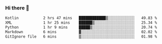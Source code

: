 ### Hi there 👋

<!--START_SECTION:waka-->

```txt
Kotlin           2 hrs 47 mins   ████████████▒░░░░░░░░░░░░   49.83 %
XML              1 hr 25 mins    ██████▒░░░░░░░░░░░░░░░░░░   25.34 %
Python           1 hr 9 mins     █████▒░░░░░░░░░░░░░░░░░░░   20.74 %
Markdown         6 mins          ▓░░░░░░░░░░░░░░░░░░░░░░░░   02.02 %
GitIgnore file   6 mins          ▒░░░░░░░░░░░░░░░░░░░░░░░░   01.98 %
```

<!--END_SECTION:waka-->


<!--
**AnkelMauCastillo/AnkelMauCastillo** is a ✨ _special_ ✨ repository because its `README.md` (this file) appears on your GitHub profile.

Here are some ideas to get you started:

- 🔭 I’m currently working on ...
- 🌱 I’m currently learning ...
- 👯 I’m looking to collaborate on ...
- 🤔 I’m looking for help with ...
- 💬 Ask me about ...
- 📫 How to reach me: ...
- 😄 Pronouns: ...
- ⚡ Fun fact: ...
-->
